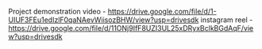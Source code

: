 Project demonstration video - https://drive.google.com/file/d/1-UIUF3FEu1edIzlF0qaNAevWiisozBHW/view?usp=drivesdk
instagram reel - https://drive.google.com/file/d/11ONj9IfF8UZI3UL25xDRyxBclkBGdAqF/view?usp=drivesdk
